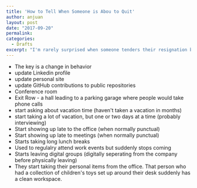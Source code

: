 ```yaml
---
title: 'How to Tell When Someone is Abou to Quit'
author: anjuan
layout: post
date: "2017-09-20"
permalink:
categories:
  - Drafts
excerpt: "I'm rarely surprised when someone tenders their resignation because I've learned to recognize the signs that someone is exploring other opportunities."
---
```


- The key is a change in behavior
- update Linkedin profile
- update personal site
- update GitHub contributions to public repositories
- Conference room
- Exit Row - a hall leading to a parking garage where people would take phone calls
- start asking about vacation time (haven't taken a vacation in months)
- start taking a lot of vacation, but one or two days at a time (probably interviewing)
- Start showing up late to the office (when normally punctual)
- Start showing up late to meetings (when normally punctual)
- Starts taking long lunch breaks
- Used to regulalry attend work events but suddenly stops coming
- Starts leaving digital groups (digitally seperating from the company before physically leaving)
- They start taking their personal items from the office. That person who had a collection of children's toys set up around their desk suddenly has a clean workspace.
